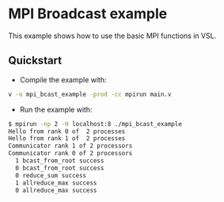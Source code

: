 # MPI Broadcast example

This example shows how to use the basic MPI functions in VSL.

## Quickstart

- Compile the example with:

```bash
v -o mpi_bcast_example -prod -cc mpirun main.v
```

- Run the example with:

```bash
$ mpirun -np 2 -H localhost:8 ./mpi_bcast_example
Hello from rank 0 of  2 processes
Hello from rank 1 of  2 processes
Communicator rank 1 of 2 processors
Communicator rank 0 of 2 processors
  1 bcast_from_root success
  0 bcast_from_root success
  0 reduce_sum success
  1 allreduce_max success
  0 allreduce_max success
```
